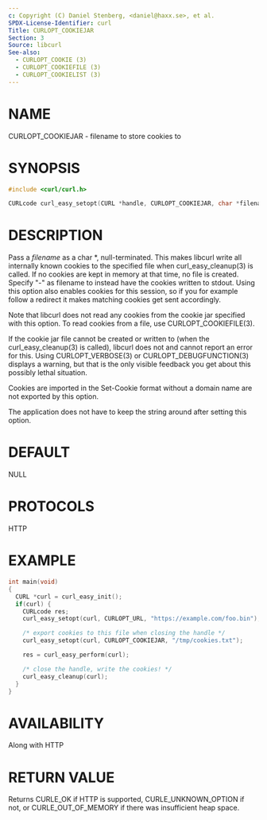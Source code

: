 ```yaml
---
c: Copyright (C) Daniel Stenberg, <daniel@haxx.se>, et al.
SPDX-License-Identifier: curl
Title: CURLOPT_COOKIEJAR
Section: 3
Source: libcurl
See-also:
  - CURLOPT_COOKIE (3)
  - CURLOPT_COOKIEFILE (3)
  - CURLOPT_COOKIELIST (3)
---
```


# NAME

CURLOPT_COOKIEJAR - filename to store cookies to

# SYNOPSIS

~~~c
#include <curl/curl.h>

CURLcode curl_easy_setopt(CURL *handle, CURLOPT_COOKIEJAR, char *filename);
~~~

# DESCRIPTION

Pass a *filename* as a char *, null-terminated. This makes libcurl write
all internally known cookies to the specified file when
curl_easy_cleanup(3) is called. If no cookies are kept in memory at that
time, no file is created. Specify "-" as filename to instead have the cookies
written to stdout. Using this option also enables cookies for this session, so
if you for example follow a redirect it makes matching cookies get sent
accordingly.

Note that libcurl does not read any cookies from the cookie jar specified with
this option. To read cookies from a file, use CURLOPT_COOKIEFILE(3).

If the cookie jar file cannot be created or written to (when the
curl_easy_cleanup(3) is called), libcurl does not and cannot report an
error for this. Using CURLOPT_VERBOSE(3) or
CURLOPT_DEBUGFUNCTION(3) displays a warning, but that is the only
visible feedback you get about this possibly lethal situation.

Cookies are imported in the Set-Cookie format without a domain name are not
exported by this option.

The application does not have to keep the string around after setting this
option.

# DEFAULT

NULL

# PROTOCOLS

HTTP

# EXAMPLE

~~~c
int main(void)
{
  CURL *curl = curl_easy_init();
  if(curl) {
    CURLcode res;
    curl_easy_setopt(curl, CURLOPT_URL, "https://example.com/foo.bin");

    /* export cookies to this file when closing the handle */
    curl_easy_setopt(curl, CURLOPT_COOKIEJAR, "/tmp/cookies.txt");

    res = curl_easy_perform(curl);

    /* close the handle, write the cookies! */
    curl_easy_cleanup(curl);
  }
}
~~~

# AVAILABILITY

Along with HTTP

# RETURN VALUE

Returns CURLE_OK if HTTP is supported, CURLE_UNKNOWN_OPTION if not, or
CURLE_OUT_OF_MEMORY if there was insufficient heap space.
